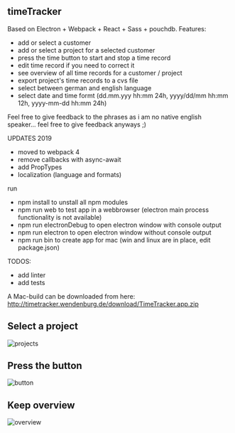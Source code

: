 timeTracker
-----------------------

Based on Electron + Webpack + React + Sass + pouchdb.
Features:
- add or select a customer
- add or select a project for a selected customer
- press the time button to start and stop a time record
- edit time record if you need to correct it
- see overview of all time records for a customer / project
- export project's time records to a cvs file
- select between german and english language
- select date and time formt (dd.mm.yyy hh:mm 24h, yyyy/dd/mm hh:mm 12h, yyyy-mm-dd hh:mm 24h)

Feel free to give feedback to the phrases as i am no native english speaker... feel free to give feedback anyways ;)

UPDATES 2019
- moved to webpack 4
- remove callbacks with async-await
- add PropTypes
- localization (language and formats)

run 
- npm install to unstall all npm modules
- npm run web to test app in a webbrowser (electron main process functionality is not available)
- npm run electronDebug to open electron window with console output
- npm run electron to open electron window without console output
- npm run bin to create app for mac (win and linux are in place, edit package.json)

TODOS:
- add linter
- add tests

A Mac-build can be downloaded from here: http://timetracker.wendenburg.de/download/TimeTracker.app.zip

Select a project
-----------------------
![projects](https://user-images.githubusercontent.com/15124946/59964336-b07c0580-94ff-11e9-9b18-94b63998613f.png)

Press the button
-----------------------
![button](https://user-images.githubusercontent.com/15124946/59964334-b07c0580-94ff-11e9-80d6-ca0d19aa6c65.png)

Keep overview
-----------------------
![overview](https://user-images.githubusercontent.com/15124946/59964335-b07c0580-94ff-11e9-934c-a26fadaf2d9c.png)
